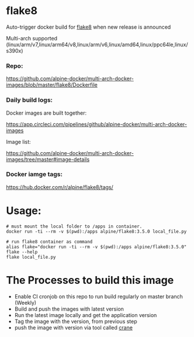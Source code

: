 # flake8

Auto-trigger docker build for [flake8](http://flake8.pycqa.org/) when new release is announced

Multi-arch supported (linux/arm/v7,linux/arm64/v8,linux/arm/v6,linux/amd64,linux/ppc64le,linux/s390x)

### Repo:

https://github.com/alpine-docker/multi-arch-docker-images/blob/master/flake8/Dockerfile

### Daily build logs:

Docker images are built together:

https://app.circleci.com/pipelines/github/alpine-docker/multi-arch-docker-images

Image list:

https://github.com/alpine-docker/multi-arch-docker-images/tree/master#image-details

### Docker iamge tags:

https://hub.docker.com/r/alpine/flake8/tags/

# Usage:

    # must mount the local folder to /apps in container.
    docker run -ti --rm -v $(pwd):/apps alpine/flake8:3.5.0 local_file.py

    # run flake8 container as command
    alias flake="docker run -ti --rm -v $(pwd):/apps alpine/flake8:3.5.0"
    flake --help
    flake local_file.py

# The Processes to build this image

- Enable CI cronjob on this repo to run build regularly on master branch (Weekly)
- Build and push the images with latest version
- Run the latest image locally and get the application version
- Tag the image with the version, from previous step
- push the image with version via tool called [crane](https://github.com/google/go-containerregistry/blob/main/cmd/crane/doc/crane.md)
